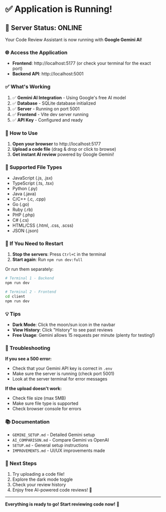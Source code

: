 # ✅ Application is Running!

## 🎉 Server Status: ONLINE

Your Code Review Assistant is now running with **Google Gemini AI**!

### 🌐 Access the Application

- **Frontend**: http://localhost:5177 (or check your terminal for the exact port)
- **Backend API**: http://localhost:5001

### ✅ What's Working

1. ✅ **Gemini AI Integration** - Using Google's free AI model
2. ✅ **Database** - SQLite database initialized
3. ✅ **Server** - Running on port 5001
4. ✅ **Frontend** - Vite dev server running
5. ✅ **API Key** - Configured and ready

### 🚀 How to Use

1. **Open your browser** to http://localhost:5177
2. **Upload a code file** (drag & drop or click to browse)
3. **Get instant AI review** powered by Google Gemini!

### 📝 Supported File Types

- JavaScript (.js, .jsx)
- TypeScript (.ts, .tsx)
- Python (.py)
- Java (.java)
- C/C++ (.c, .cpp)
- Go (.go)
- Ruby (.rb)
- PHP (.php)
- C# (.cs)
- HTML/CSS (.html, .css, .scss)
- JSON (.json)

### 🔧 If You Need to Restart

1. **Stop the servers**: Press `Ctrl+C` in the terminal
2. **Start again**: Run `npm run dev:full`

Or run them separately:
```bash
# Terminal 1 - Backend
npm run dev

# Terminal 2 - Frontend  
cd client
npm run dev
```

### 💡 Tips

- **Dark Mode**: Click the moon/sun icon in the navbar
- **View History**: Click "History" to see past reviews
- **Free Usage**: Gemini allows 15 requests per minute (plenty for testing!)

### 🐛 Troubleshooting

**If you see a 500 error:**
- Check that your Gemini API key is correct in `.env`
- Make sure the server is running (check port 5001)
- Look at the server terminal for error messages

**If the upload doesn't work:**
- Check file size (max 5MB)
- Make sure file type is supported
- Check browser console for errors

### 📚 Documentation

- `GEMINI_SETUP.md` - Detailed Gemini setup
- `AI_COMPARISON.md` - Compare Gemini vs OpenAI
- `SETUP.md` - General setup instructions
- `IMPROVEMENTS.md` - UI/UX improvements made

### 🎯 Next Steps

1. Try uploading a code file!
2. Explore the dark mode toggle
3. Check your review history
4. Enjoy free AI-powered code reviews! 🎉

---

**Everything is ready to go! Start reviewing code now!** 🚀
